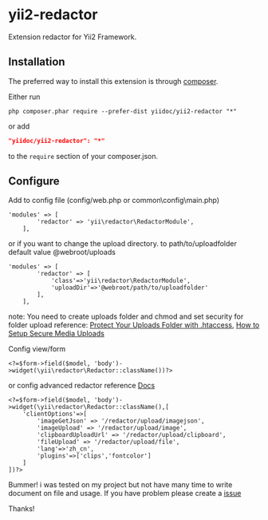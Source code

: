 yii2-redactor
=============
Extension redactor for Yii2 Framework.

Installation
------------

The preferred way to install this extension is through [composer](http://getcomposer.org/download/).

Either run

```
php composer.phar require --prefer-dist yiidoc/yii2-redactor "*"
```

or add

```json update
"yiidoc/yii2-redactor": "*"
```

to the `require` section of your composer.json.

Configure
-----------------

Add to config file (config/web.php or common\config\main.php) 

```
'modules' => [
        'redactor' => 'yii\redactor\RedactorModule',
    ],
```
or if you want to change the upload directory.
to path/to/uploadfolder
default value @webroot/uploads

```
'modules' => [
        'redactor' => [
            'class'=>'yii\redactor\RedactorModule',
            'uploadDir'=>'@webroot/path/to/uploadfolder'
        ],
    ],
```

note: You need to create uploads folder and chmod and set security for folder upload
reference: [Protect Your Uploads Folder with .htaccess](http://tomolivercv.wordpress.com/2011/07/24/protect-your-uploads-folder-with-htaccess/),
[How to Setup Secure Media Uploads](http://digwp.com/2012/09/secure-media-uploads/)

Config view/form

```
<?=$form->field($model, 'body')->widget(\yii\redactor\Redactor::className())?>
```
or config advanced redactor reference [Docs](http://imperavi.com/redactor/docs/)
```
<?=$form->field($model, 'body')->widget(\yii\redactor\Redactor::className(),[
    'clientOptions'=>[
        'imageGetJson' => '/redactor/upload/imagejson',
        'imageUpload' => '/redactor/upload/image',
        'clipboardUploadUrl' => '/redactor/upload/clipboard',
        'fileUpload' => '/redactor/upload/file',
        'lang'=>'zh_cn',
        'plugins'=>['clips','fontcolor']
    ]
])?>
```

Bummer! i was tested on my project but not have many time to write document on file and usage.
If you have problem please create a [issue](https://github.com/yiidoc/yii2-redactor/issues)

Thanks!